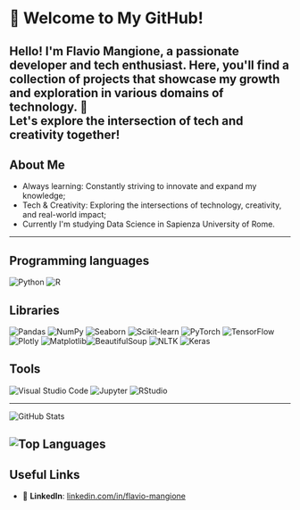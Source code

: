 # 👋 **Welcome to My GitHub!**

Hello! I'm **Flavio Mangione**, a passionate developer and tech enthusiast. Here, you'll find a collection of projects that showcase my growth and exploration in various domains of technology. 🚀  
Let's explore the intersection of tech and creativity together!  
---
## **About Me**  
- Always learning: Constantly striving to innovate and expand my knowledge;
- Tech & Creativity: Exploring the intersections of technology, creativity, and real-world impact;  
- Currently I'm studying Data Science in Sapienza University of Rome.
---
## **Programming languages**  
![Python](https://img.shields.io/badge/-Python-blue?logo=python&logoColor=white&style=for-the-badge) ![R](https://img.shields.io/badge/-R-276DC3?logo=r&logoColor=white&style=for-the-badge)

## **Libraries**  
![Pandas](https://img.shields.io/badge/-Pandas-150458?logo=pandas&logoColor=white&style=for-the-badge) ![NumPy](https://img.shields.io/badge/-NumPy-013243?logo=numpy&logoColor=white&style=for-the-badge) ![Seaborn](https://img.shields.io/badge/-Seaborn-3776AB?logo=python&logoColor=white&style=for-the-badge) ![Scikit-learn](https://img.shields.io/badge/-Scikit--Learn-F7931E?logo=scikit-learn&logoColor=white&style=for-the-badge) ![PyTorch](https://img.shields.io/badge/-PyTorch-EE4C2C?logo=pytorch&logoColor=white&style=for-the-badge) ![TensorFlow](https://img.shields.io/badge/-TensorFlow-FF6F00?logo=tensorflow&logoColor=white&style=for-the-badge)![Plotly](https://img.shields.io/badge/-Plotly-3F4F75?logo=plotly&logoColor=white&style=for-the-badge) ![Matplotlib](https://img.shields.io/badge/-Matplotlib-blue?logo=plotly&logoColor=white&style=for-the-badge)![BeautifulSoup](https://img.shields.io/badge/-BeautifulSoup-7D7D7D?logo=beautifulsoup&logoColor=white&style=for-the-badge) ![NLTK](https://img.shields.io/badge/-NLTK-FF5F00?logo=nltk&logoColor=white&style=for-the-badge) ![Keras](https://img.shields.io/badge/-Keras-D00000?logo=keras&logoColor=white&style=for-the-badge)  

## **Tools**  
![Visual Studio Code](https://img.shields.io/badge/-VS%20Code-0078d7?logo=visual-studio-code&logoColor=white&style=for-the-badge) ![Jupyter](https://img.shields.io/badge/-Jupyter-F37626?logo=jupyter&logoColor=white&style=for-the-badge) ![RStudio](https://img.shields.io/badge/-RStudio-75AADB?logo=rstudio&logoColor=white&style=for-the-badge)

---

![GitHub Stats](https://github-readme-stats.vercel.app/api?username=Flavio-Mangione&show_icons=true&count_private=true&hide_title=true&theme=radical)  

![Top Languages](https://github-readme-stats.vercel.app/api/top-langs/?username=Flavio-Mangione&layout=compact&theme=radical)  
---
## **Useful Links**  
- 💼 **LinkedIn**: [linkedin.com/in/flavio-mangione](https://www.linkedin.com/in/flavio-mangione-887003289/)  

